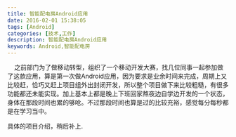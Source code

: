 ```yaml
---
title: 智能配电房Android应用
date: 2016-02-01 15:38:05
tags: [Android]
categories: [技术,工作]
description: 智能配电房Android应用
keywords: Android,智能配电房
---
```

&nbsp;&nbsp;&nbsp;&nbsp;之前部门为了做移动转型，组织了一个移动开发大赛，找几位同事一起参加做了这款应用，算是第一次做Android应用，因为要求是业余时间来完成，周期上又比较赶，恰巧又赶上项目组外出封闭开发，所以整个项目做下来比较粗糙，有很多功能都还未能实现。加上基本上都是晚上下班回家熬夜边自学边开发的一个状态，身体在那段时间也累的够呛。不过那段时间也算是过的比较充裕，感觉每分每秒都是在学习当中。
<!--more-->
具体的项目介绍，稍后补上.